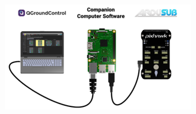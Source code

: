 <img src="/images/introduction/software/software-overall.png" class="img-responsive img-center" style="max-height:600px;">



